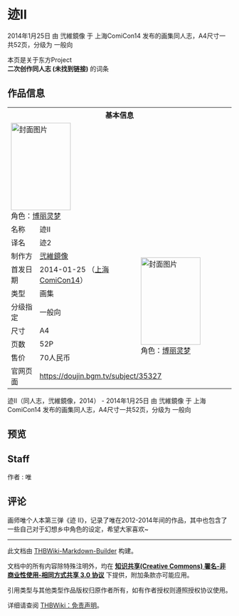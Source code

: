 # 迹Ⅱ

<!-- source html: G:\repos\THBWiki-Markdown-Builder\THBWikiMarkdown\Temp\main\b\b5\ns0%3A%E8%BF%B9%E2%85%A1.html -->

2014年1月25日 由 弐維鏡像 于 上海ComiCon14 发布的画集同人志，A4尺寸一共52页，分级为 一般向

本页是关于东方Project  
 **二次创作同人志 (未找到链接)** 的词条

## 作品信息

<table><tbody><tr><th colspan="3">基本信息</th></tr><tr><td class="cover-artwork-mobile" colspan="2"><a href="./文件-迹Ⅱ封面.jpg.md" class="image" title="封面图片"><img alt="封面图片" src="https://upload.thwiki.cc/thumb/9/95/%E8%BF%B9%E2%85%A1%E5%B0%81%E9%9D%A2.jpg/134px-%E8%BF%B9%E2%85%A1%E5%B0%81%E9%9D%A2.jpg" decoding="async" loading="lazy" width="134" height="196" srcset="https://upload.thwiki.cc/thumb/9/95/%E8%BF%B9%E2%85%A1%E5%B0%81%E9%9D%A2.jpg/201px-%E8%BF%B9%E2%85%A1%E5%B0%81%E9%9D%A2.jpg 1.5x, https://upload.thwiki.cc/thumb/9/95/%E8%BF%B9%E2%85%A1%E5%B0%81%E9%9D%A2.jpg/268px-%E8%BF%B9%E2%85%A1%E5%B0%81%E9%9D%A2.jpg 2x" data-file-width="684" data-file-height="1000"></a><div class="cover-char">角色：<a href="./博丽灵梦.md" title="博丽灵梦">博丽灵梦</a></div></td>
</tr><tr><td class="label">名称</td><td colspan="2"> 迹Ⅱ </td></tr><tr><td class="label">译名</td><td colspan="2"> 迹2 </td></tr><tr><td class="label">制作方</td><td><a href="./弐維鏡像.md" title="弐維鏡像">弐維鏡像</a></td><td class="cover-artwork" rowspan="7" style="min-width:196px;"><a href="./文件-迹Ⅱ封面.jpg.md" class="image" title="封面图片"><img alt="封面图片" src="https://upload.thwiki.cc/thumb/9/95/%E8%BF%B9%E2%85%A1%E5%B0%81%E9%9D%A2.jpg/134px-%E8%BF%B9%E2%85%A1%E5%B0%81%E9%9D%A2.jpg" decoding="async" loading="lazy" width="134" height="196" srcset="https://upload.thwiki.cc/thumb/9/95/%E8%BF%B9%E2%85%A1%E5%B0%81%E9%9D%A2.jpg/201px-%E8%BF%B9%E2%85%A1%E5%B0%81%E9%9D%A2.jpg 1.5x, https://upload.thwiki.cc/thumb/9/95/%E8%BF%B9%E2%85%A1%E5%B0%81%E9%9D%A2.jpg/268px-%E8%BF%B9%E2%85%A1%E5%B0%81%E9%9D%A2.jpg 2x" data-file-width="684" data-file-height="1000"></a><div class="cover-char">角色：<a href="./博丽灵梦.md" title="博丽灵梦">博丽灵梦</a></div></td>
</tr><tr><td class="label">首发日期</td><td>2014-01-25&#160;（<a href="/展会作品列表?e=%E4%B8%8A%E6%B5%B7ComiCon%2314">上海ComiCon14</a>）</td></tr><tr><td class="label">类型</td><td>画集</td></tr><tr><td class="label">分级指定</td><td>一般向</td></tr><tr><td class="label">尺寸</td><td>A4</td></tr><tr><td class="label">页数</td><td>52P</td></tr><tr><td class="label">售价</td><td>70人民币</td></tr>
<tr><td class="label">官网页面</td><td colspan="2"><a rel="nofollow" class="external free" href="https://doujin.bgm.tv/subject/35327">https://doujin.bgm.tv/subject/35327</a></td></tr></tbody></table>

迹Ⅱ（同人志，弐維鏡像，2014） - 2014年1月25日 由 弐維鏡像 于 上海ComiCon14 发布的画集同人志，A4尺寸一共52页，分级为 一般向

## 预览

## Staff
作者
: 唯


## 评论
  
画师唯个人本第三弹《迹 II》，记录了唯在2012-2014年间的作品，其中也包含了一些自己对于幻想乡中角色的设定，希望大家喜欢~
  
  
  

  





---

此文档由 [THBWiki-Markdown-Builder](https://github.com/Delsin-Yu/THBWiki-Markdown-Builder) 构建。

文档中的所有内容除特殊注明外，均在 [**知识共享(Creative Commons) 署名-非商业性使用-相同方式共享 3.0 协议**](https://creativecommons.org/licenses/by-sa/3.0/deed.zh-hans) 下提供，附加条款亦可能应用。

引用类型与其他类型作品版权归原作者所有，如有作者授权则遵照授权协议使用。

详细请查阅 [THBWiki：免责声明](https://thbwiki.cc/THBWiki:%E5%85%8D%E8%B4%A3%E5%A3%B0%E6%98%8E)。


